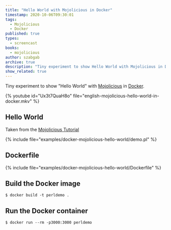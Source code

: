 ```yaml
---
title: "Hello World with Mojolicious in Docker"
timestamp: 2020-10-06T09:30:01
tags:
  - Mojolicious
  - Docker
published: true
types:
  - screencast
books:
  - mojolicious
author: szabgab
archive: true
description: "Tiny experiment to show Hello World with Mojolicious in Docker."
show_related: true
---
```



Tiny experiment to show "Hello World" with [Mojolicious](/mojolicious) in [Docker](/docker).


{% youtube id="Ux3t7QuaH8o" file="english-mojolicious-hello-world-in-docker.mkv" %}


## Hello World

Taken from the [Mojolicious Tutorial](https://docs.mojolicious.org/Mojolicious/Guides/Tutorial)

{% include file="examples/docker-mojolicious-hello-world/demo.pl" %}

## Dockerfile

{% include file="examples/docker-mojolicious-hello-world/Dockerfile" %}

## Build the Docker image

```
$ docker build -t perldemo .
```

## Run the Docker container

```
$ docker run --rm -p3000:3000 perldemo
```

